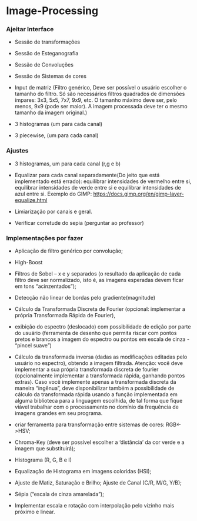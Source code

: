 # Image-Processing

### Ajeitar Interface

- Sessão de transformações

- Sessão de Esteganografia

- Sessão de Convoluções

- Sessão de Sistemas de cores

- Input de matriz (Filtro genérico, Deve ser possível o usuário escolher o tamanho do filtro. Só são necessários filtros quadrados de dimensões ímpares: 3x3, 5x5, 7x7, 9x9, etc. O tamanho máximo deve ser, pelo menos, 9x9 (pode ser maior). A imagem processada deve ter o mesmo tamanho da imagem original.)

- 3 histogramas (um para cada canal)
  
- 3 piecewise, (um para cada canal)


### Ajustes

- 3 histogramas, um para cada canal (r,g e b)

- Equalizar para cada canal separadamente(Do jeito que está implementado está errado): equilibrar intensidades de vermelho entre si, equilibrar intensidades de verde entre si e equilibrar intensidades de azul entre si. Exemplo do GIMP: https://docs.gimp.org/en/gimp-layer-equalize.html

- Limiarização por canais e geral.

- Verificar corretude do sepia (perguntar ao professor)

### Implementações por fazer

- Aplicação de filtro genérico por convolução;

- High-Boost

- Filtros de Sobel – x e y separados (o resultado da aplicação de cada filtro deve ser normalizado, isto é, as imagens esperadas devem ficar em tons “acinzentados”);

- Detecção não linear de bordas pelo gradiente(magnitude)

- Cálculo da Transformada Discreta de Fourier (opcional: implementar a própria Transformada Rápida de Fourier),

- exibição do espectro (deslocado) com possibilidade de edição por parte do usuário (ferramenta de desenho que permita riscar com pontos pretos e brancos a imagem do espectro ou pontos em escala de cinza - “pincel suave”)

- Cálculo da transformada inversa (dadas as modificações editadas pelo usuário no espectro), obtendo a imagem filtrada. Atenção: você deve implementar a sua própria transformada discreta de fourier (opcionalmente implementar a transformada rápida, ganhando pontos extras). Caso você implemente apenas a transformada discreta da maneira “ingênua”, deve disponibilizar também a possibilidade de cálculo da transformada rápida usando a função implementada em alguma biblioteca para a linguagem escolhida, de tal forma que fique viável trabalhar com o processamento no domínio da frequência de imagens grandes em seu programa.

- criar ferramenta para transformação entre sistemas de cores: RGB<->HSV;

- Chroma-Key (deve ser possível escolher a ‘distância’ da cor verde e a imagem que substituirá);

- Histograma (R, G, B e I)

- Equalização de Histograma em imagens coloridas (HSI);

- Ajuste de Matiz, Saturação e Brilho; Ajuste de Canal (C/R, M/G, Y/B);

- Sépia (“escala de cinza amarelada”);

- Implementar escala e rotação com interpolação pelo vizinho mais próximo e linear.
